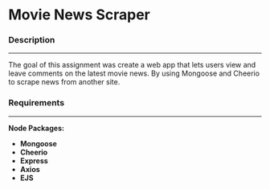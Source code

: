 # Movie News Scraper

### Description
---
The goal of this assignment was create a web app that lets users view and leave comments on the latest movie news. By using Mongoose and Cheerio to scrape news from another site.

### Requirements
---

**Node Packages:** 

- **Mongoose** 
- **Cheerio** 
- **Express**
- **Axios**
- **EJS**


